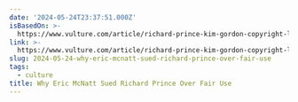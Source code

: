 ```yaml
---
date: '2024-05-24T23:37:51.000Z'
isBasedOn: >-
  https://www.vulture.com/article/richard-prince-kim-gordon-copyright-lawsuit.html
link: >-
  https://www.vulture.com/article/richard-prince-kim-gordon-copyright-lawsuit.html
slug: 2024-05-24-why-eric-mcnatt-sued-richard-prince-over-fair-use
tags:
  - culture
title: Why Eric McNatt Sued Richard Prince Over Fair Use
---
```

 
